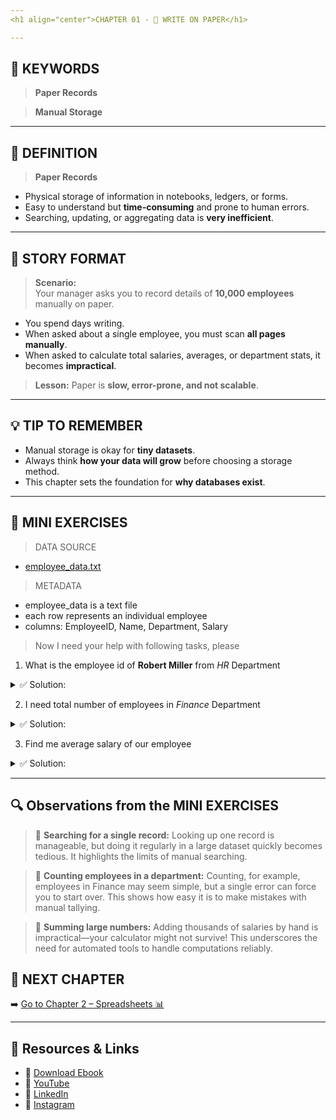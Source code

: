 ```yaml
---
<h1 align="center">CHAPTER 01 - 📝 WRITE ON PAPER</h1>

---
```

## 🔑 KEYWORDS
> **Paper Records**

> **Manual Storage**  

---

## 📖 DEFINITION
> **Paper Records**
- Physical storage of information in notebooks, ledgers, or forms.
- Easy to understand but **time-consuming** and prone to human errors.
- Searching, updating, or aggregating data is **very inefficient**.

---

## 🧱 STORY FORMAT

> **Scenario:**  
Your manager asks you to record details of **10,000 employees** manually on paper.  
- You spend days writing.  
- When asked about a single employee, you must scan **all pages manually**.  
- When asked to calculate total salaries, averages, or department stats, it becomes **impractical**.  

> **Lesson:** Paper is **slow, error-prone, and not scalable**.

---

## 💡 TIP TO REMEMBER
- Manual storage is okay for **tiny datasets**.  
- Always think **how your data will grow** before choosing a storage method.
- This chapter sets the foundation for **why databases exist**.

---

## 💪 MINI EXERCISES
> DATA SOURCE
- [employee_data.txt](./DATASETS/employee_data.txt)

> METADATA

- employee_data is a text file  
- each row represents an individual employee  
- columns: EmployeeID, Name, Department, Salary  

> Now I need your help with following tasks, please
1. What is the employee id of **Robert Miller** from *HR* Department
<details>
  <summary>✅ Solution:</summary>
  
  **EmployeeID: 4014**
</details>

2. I need total number of employees in *Finance* Department
<details>
  <summary>✅ Solution:</summary>
  
  **Employees in Finance Department: 1710**
</details>

3. Find me average salary of our employee
<details>
  <summary>✅ Solution:</summary>
  
  **Employees Average Salary: 90170.3244**
</details>

---
## 🔍 Observations from the MINI EXERCISES

> 📌 **Searching for a single record:** Looking up one record is manageable, but doing it regularly in a large dataset quickly becomes tedious. It highlights the limits of manual searching.

> 📌 **Counting employees in a department:** Counting, for example, employees in Finance may seem simple, but a single error can force you to start over. This shows how easy it is to make mistakes with manual tallying.

> 📌 **Summing large numbers:** Adding thousands of salaries by hand is impractical—your calculator might not survive! This underscores the need for automated tools to handle computations reliably.

## 📎 NEXT CHAPTER
➡️ [Go to Chapter 2 – Spreadsheets 📊](chapter-02-spreadsheet.md)

---

## 🔗 Resources & Links
- 📕 [Download Ebook](https://code4coin.gumroad.com/)
- 🎥 [YouTube](https://www.youtube.com/@code4coin)
- 💼 [LinkedIn](https://www.linkedin.com/in/nitin22/)
- 📸 [Instagram](https://www.instagram.com/code4coin/)
